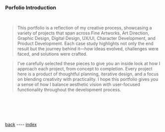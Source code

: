 

<br>
<br>
<br>
<br>

### Porfolio Introduction

<br>

> This portfolio is a reflection of my creative process, showcasing a variety of projects that span across Fine Artworks, Art Direction, Graphic Design, Digital Design, UX/UI, Character Development, and Product Development. Each case study highlights not only the end result but the journey behind it—how ideas evolved, challenges were faced, and solutions were crafted. 

> I’ve carefully selected these pieces to give you an inside look at how I approach each project, from concept to completion. Every project here is a product of thoughtful planning, iterative design, and a focus on blending creativity with practicality. I hope this portfolio gives you a sense of how I balance aesthetic vision with user-focused functionality throughout the development process.


<br>
<br>
<br>
<br>

[back](./) ---- [index](./index.html)
